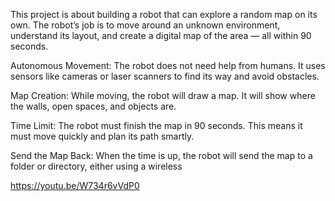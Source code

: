 This project is about building a robot that can explore a random map on its own. The robot’s job is to move around an unknown environment, understand its layout, and create a digital map of the area — all within 90 seconds.


Autonomous Movement:
The robot does not need help from humans. It uses sensors like cameras or laser scanners to find its way and avoid obstacles.

Map Creation:
While moving, the robot will draw a map. It will show where the walls, open spaces, and objects are.

Time Limit:
The robot must finish the map in 90 seconds. This means it must move quickly and plan its path smartly.

Send the Map Back:
When the time is up, the robot will send the map to a folder or directory, either using a wireless

https://youtu.be/W734r6vVdP0
